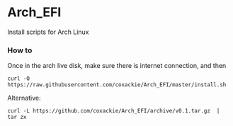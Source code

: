 # Arch_EFI
Install scripts for Arch Linux

### How to
Once in the arch live disk, make sure there is internet connection, and then
```
curl -O https://raw.githubusercontent.com/coxackie/Arch_EFI/master/install.sh
```
Alternative:
```
curl -L https://github.com/coxackie/Arch_EFI/archive/v0.1.tar.gz  | tar zx
```
